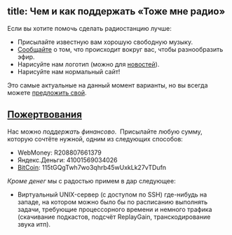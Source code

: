 title: Чем и как поддержать «Тоже мне радио»
---
Если вы хотите помочь сделать радиостанцию лучше:

- Присылайте известную вам хорошую свободную музыку.
- [Сообщайте](/voicemail.html) о том, что происходит вокруг вас, чтобы
  разнообразить эфир.
- Нарисуйте нам логотип (можно для [новостей](/news.html)).
- Нарисуйте нам нормальный сайт!

Это самые актуальные на данный момент варианты, но вы всегда можете [предложить
свой](/feedback.html).


## <a class="local" href="support.html#donate" name="donate">Пожертвования</a>

Нас можно *поддержать финансово*.  Присылайте любую сумму, которую сочтёте
нужной, одним из следующих способов:

- WebMoney: R208807661379
- Яндекс.Деньги: 41001569034026
- [BitCoin](http://www.bitcoin.org/ru): 115tGQgTwh7wo3qhrb45wUxkLk27vTDufn

*Кроме денег* мы с радостью примем в дар следующее:

- Виртуальный UNIX-сервер (с доступом по SSH) где-нибудь на западе, на котором
  можно было бы по расписанию выполнять задачи, требующие процессорного времени
  и немного трафика (скачивание подкастов, подсчёт ReplayGain, транскодирование
  звука итп).
